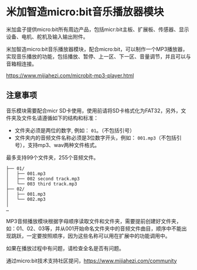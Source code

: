 # 米加智造micro:bit音乐播放器模块

米加盒子提供micro:bit所有周边产品，包括micr:bit主板、扩展板、传感器、显示设备、电机、舵机及输入输出附件。

米加智造micro:bit音乐播放器模块，配合micro:bit，可以制作一个MP3播放器，实现音乐播放的功能，包括播放、暂停、上一区、下一区、音量调节，并且可以与音箱相连接。

https://www.mijiahezi.com/microbit-mp3-player.html


## 注意事项

音乐模块需要配合micr SD卡使用，使用前请将SD卡格式化为FAT32，另外，文件夹及文件名请遵循如下的结构和标准：


- 文件夹必须是两位的数字, 例如： `01`。（不包括引号）
- 文件夹内的音频文件名称必须是3位数字开头，例如： `001.mp3`（不包括引号），支持mp3、wav两种文件格式。

最多支持99个文件夹，255个音频文件。

```
├── 01/
│   ├── 001.mp3
│   ├── 002 second track.mp3
│   └── 003 third track.mp3
├── 02/
│   ├── 001.mp3
│   └── 002.mp3
│
…
```

MP3音频播放模块根据字母顺序读取文件和文件夹，需要提前创建好文件夹，如：01、02、03等，并从001开始命名文件夹中的音频文件曲目，顺序中不能出现跳跃，一定要按照顺序，因为这些名称可以用在扩展中的功能调用中。

如果在播放过程中有问题，请检查全名是否有问题。

通过micro:bit技术支持社区提问，https://www.mijiahezi.com/community
